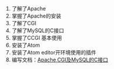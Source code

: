1. 了解了Apache
2. 掌握了Apache的安装
3. 了解了CGI
4. 了解了MySQL的C接口
5. 掌握了CCGI 基本使用
6. 安装了Atom
7. 安装了Atom editor开环境使用的插件
8. 编写文档：[Apache,CGI及MySQL的C接口](Apache,CGI及MySQL的C接口.md)
